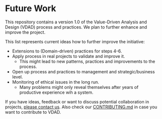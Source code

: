 # Future Work

This repository contains a version 1.0 of the Value-Driven Analysis and Design (VDAD) process and practices. We plan to further enhance and improve the project.

This list represents current ideas how to further improve the initiative:

 * Extensions to (Domain-driven) practices for steps 4-6.
 * Apply process in real projects to validate and improve it.
   * This might lead to new patterns, practices and improvements to the process.
 * Open up process and practices to management and strategic/business level.
 * Monitoring of ethical issues in the long run.
   * Many problems might only reveal themselves after years of productive experience wih a system.

If you have ideas, feedback or want to discuss potential collaboration in projects, [please contact us](https://www.ost.ch/de/person/stefan-kapferer-2046). Also check our [CONTRIBUTING.md](CONTRIBUTING.md) in case you want to contribute to VDAD.
